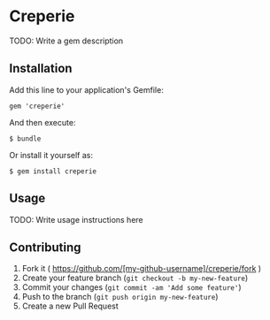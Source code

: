 # Creperie

TODO: Write a gem description

## Installation

Add this line to your application's Gemfile:

    gem 'creperie'

And then execute:

    $ bundle

Or install it yourself as:

    $ gem install creperie

## Usage

TODO: Write usage instructions here

## Contributing

1. Fork it ( https://github.com/[my-github-username]/creperie/fork )
2. Create your feature branch (`git checkout -b my-new-feature`)
3. Commit your changes (`git commit -am 'Add some feature'`)
4. Push to the branch (`git push origin my-new-feature`)
5. Create a new Pull Request

